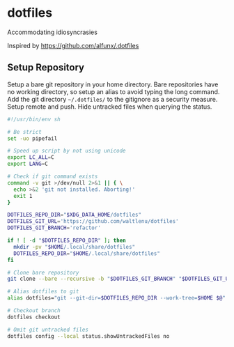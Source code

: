 # dotfiles
Accommodating idiosyncrasies

Inspired by https://github.com/alfunx/.dotfiles


## Setup Repository

Setup a bare git repository in your home directory. Bare repositories have no
working directory, so setup an alias to avoid typing the long command. Add the
git directory `~/.dotfiles/` to the gitignore as a security measure. Setup
remote and push. Hide untracked files when querying the status.

```bash
#!/usr/bin/env sh

# Be strict
set -uo pipefail

# Speed up script by not using unicode
export LC_ALL=C
export LANG=C

# Check if git command exists
command -v git >/dev/null 2>&1 || { \
  echo >&2 'git not installed. Aborting!'
  exit 1
}

DOTFILES_REPO_DIR="$XDG_DATA_HOME/dotfiles"
DOTFILES_GIT_URL='https://github.com/waltlenu/dotfiles'
DOTFILES_GIT_BRANCH='refactor'

if ! [ -d "$DOTFILES_REPO_DIR" ]; then
  mkdir -pv "$HOME/.local/share/dotfiles"
  DOTFILES_REPO_DIR="$HOME/.local/share/dotfiles"
fi

# Clone bare repository
git clone --bare --recursive -b "$DOTFILES_GIT_BRANCH" "$DOTFILES_GIT_URL" "$DOTFILES_REPO_DIR"

# Alias dotfiles to git
alias dotfiles="git --git-dir=$DOTFILES_REPO_DIR --work-tree=$HOME $@"

# Checkout branch
dotfiles checkout

# Omit git untracked files
dotfiles config --local status.showUntrackedFiles no
```
